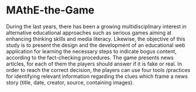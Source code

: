 # MAthE-the-Game
During the last years, there has been a growing multidisciplinary interest in alternative educational approaches such as serious games aiming at enhancing thinking skills and media literacy. Likewise, the objective of this study is to present the design and the development of an educational web application for learning the necessary steps to indicate bogus content, according to the fact-checking procedures. The game presents news articles, for each of them the players should answer if it is fake or real. In order to reach the correct decision, the players can use four tools /practices for identifying relevant information regarding the clues which frame a news story (title, date, creator, source, containing images).
